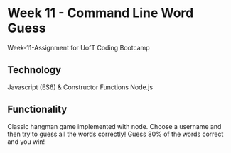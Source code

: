 # Week 11 - Command Line Word Guess
Week-11-Assignment for UofT Coding Bootcamp

  
## Technology
Javascript (ES6) & Constructor Functions
Node.js

## Functionality
Classic hangman game implemented with node. 
Choose a username and then try to guess all the words correctly!
Guess 80% of the words correct and you win! 

